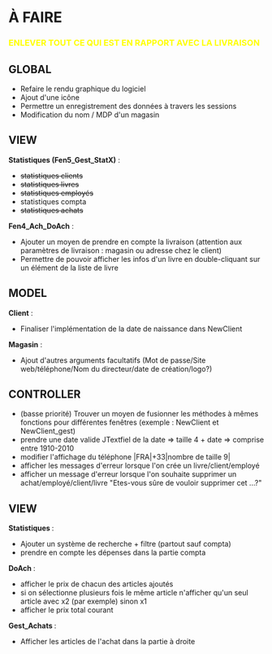 
<h1>À FAIRE</h1>
<h3  style="color:#FFFF00;">ENLEVER TOUT CE QUI EST EN RAPPORT AVEC LA LIVRAISON </h3>
<h2>GLOBAL</h2>

* Refaire le rendu graphique du logiciel
* Ajout d'une icône
* Permettre un enregistrement des données à travers les sessions
* Modification du nom / MDP d'un magasin

<h2>VIEW</h2>

<b>Statistiques (Fen5_Gest_StatX)</b> : 
* <strike>statistiques clients</strike>
* <strike>statistiques livres</strike>
* <strike>statistiques employés</strike>
* statistiques compta
* <strike>statistiques achats</strike>

<b>Fen4_Ach_DoAch</b> : 
* Ajouter un moyen de prendre en compte la livraison (attention aux paramètres de livraison : magasin ou adresse chez le client)
* Permettre de pouvoir afficher les infos d'un livre en double-cliquant sur un élément de la liste de livre 

<h2>MODEL</h2>

<b>Client</b> :
* Finaliser l'implémentation de la date de naissance dans NewClient

<b>Magasin</b> : 
* Ajout d'autres arguments facultatifs (Mot de passe/Site web/téléphone/Nom du directeur/date de création/logo?)

<h2>CONTROLLER</h2>

* (basse priorité) Trouver un moyen de fusionner les méthodes à mêmes fonctions pour différentes fenêtres (exemple : NewClient et NewClient_gest)
* prendre une date valide JTextfiel de la date => taille 4 + date => comprise entre 1910-2010
* modifier l'affichage du téléphone |FRA|+33|nombre de taille 9|
* afficher les messages d'erreur lorsque l'on crée un livre/client/employé
* afficher un message d'erreur lorsque l'on souhaite supprimer un achat/employé/client/livre "Etes-vous sûre de vouloir supprimer cet ...?"

<h2>VIEW</h2>

<b>Statistiques </b> : 

* Ajouter un système de recherche + filtre (partout sauf compta)
* prendre en compte les dépenses dans la partie compta

<b>DoAch </b> : 

* afficher le prix de chacun des articles ajoutés 
* si on sélectionne plusieurs fois le même article n'afficher qu'un seul article avec x2 (par exemple) sinon x1
* afficher le prix total courant

<b>Gest_Achats </b> : 

* Afficher les articles de l'achat dans la partie à droite
